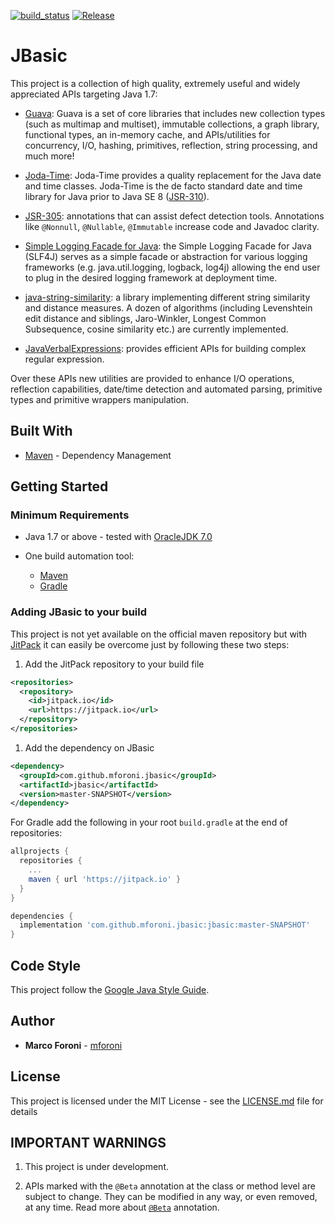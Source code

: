 [![build_status](https://travis-ci.org/mforoni/jbasic.svg?branch=master)](https://travis-ci.org/mforoni/jbasic)
[![Release](https://jitpack.io/v/com.github.mforoni/jbasic.svg)](https://jitpack.io/#com.github.mforoni/jbasic)

# JBasic

This project is a collection of high quality, extremely useful and widely appreciated APIs targeting Java 1.7:

* [Guava](https://github.com/google/guava): Guava is a set of core libraries that includes new collection types (such as multimap and multiset), immutable collections, a graph library, functional types, an in-memory cache, and APIs/utilities for concurrency, I/O, hashing, primitives, reflection, string processing, and much more!

* [Joda-Time](http://www.joda.org/joda-time): Joda-Time provides a quality replacement for the Java date and time classes. Joda-Time is the de facto standard date and time library for Java prior to Java SE 8 ([JSR-310](https://jcp.org/en/jsr/detail?id=310)).

* [JSR-305](https://jcp.org/en/jsr/detail?id=305): annotations that can assist defect detection tools. Annotations like `@Nonnull`, `@Nullable`, `@Immutable` increase code and Javadoc clarity.  

* [Simple Logging Facade for Java](https://www.slf4j.org): the Simple Logging Facade for Java (SLF4J) serves as a simple facade or abstraction for various logging frameworks (e.g. java.util.logging, logback, log4j) allowing the end user to plug in the desired logging framework at deployment time.

* [java-string-similarity](https://github.com/tdebatty/java-string-similarity): a library implementing different string similarity and distance measures. A dozen of algorithms (including Levenshtein edit distance and siblings, Jaro-Winkler, Longest Common Subsequence, cosine similarity etc.) are currently implemented.

* [JavaVerbalExpressions](https://github.com/VerbalExpressions/JavaVerbalExpressions): provides efficient APIs for building complex regular expression.

Over these APIs new utilities are provided to enhance I/O operations, reflection capabilities, date/time detection and automated parsing, primitive types and primitive wrappers manipulation.

## Built With

* [Maven](https://maven.apache.org) - Dependency Management

## Getting Started

### Minimum Requirements

* Java 1.7 or above - tested with [OracleJDK 7.0](http://www.oracle.com/technetwork/java/javase/downloads/java-archive-downloads-javase7-521261.html)

* One build automation tool:
   * [Maven](https://maven.apache.org/download.cgi)
   * [Gradle](https://gradle.org)

### Adding JBasic to your build

This project is not yet available on the official maven repository but with [JitPack](https://jitpack.io) 
it can easily be overcome just by following these two steps:

1. Add the JitPack repository to your build file

```xml
<repositories>
  <repository>
    <id>jitpack.io</id>
    <url>https://jitpack.io</url>
  </repository>
</repositories>
```

1. Add the dependency on JBasic

```xml
<dependency>
  <groupId>com.github.mforoni.jbasic</groupId>
  <artifactId>jbasic</artifactId>
  <version>master-SNAPSHOT</version>
</dependency>
```

For Gradle add the following in your root `build.gradle` at the end of repositories:

```gradle
allprojects {
  repositories {
    ...
    maven { url 'https://jitpack.io' }
  }
}

dependencies {
  implementation 'com.github.mforoni.jbasic:jbasic:master-SNAPSHOT'
}
```

## Code Style

This project follow the [Google Java Style Guide](https://google.github.io/styleguide/javaguide.html).

## Author

* **Marco Foroni** - [mforoni](https://github.com/mforoni)

## License

This project is licensed under the MIT License - see the [LICENSE.md](https://github.com/mforoni/jbasic/blob/master/LICENSE) file for details

## IMPORTANT WARNINGS

1. This project is under development.

1. APIs marked with the `@Beta` annotation at the class or method level
are subject to change. They can be modified in any way, or even
removed, at any time. Read more about [`@Beta`](https://github.com/google/guava#important-warnings) annotation.
